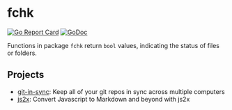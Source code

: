 fchk
====

[![Go Report Card](https://goreportcard.com/badge/github.com/jychri/fchk)](https://goreportcard.com/report/github.com/jychri/fchk)  [![GoDoc](https://godoc.org/github.com/jychri/fchk?status.svg)](https://godoc.org/github.com/jychri/fchk)

Functions in package `fchk` return `bool` values, indicating the
status of files or folders.

## Projects ##

- [git-in-sync](https://github.com/jychri/git-in-sync): Keep all of
  your git repos in sync across multiple computers
- [js2x](https://github.com/jychri/js2x): Convert Javascript to Markdown and beyond with js2x
